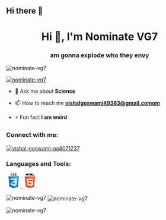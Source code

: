 ## Hi there 👋

<h1 align="center">Hi 👋, I'm Nominate VG7</h1>
<h3 align="center">am gonna explode who they envy</h3>

<p align="left"> <img src="https://komarev.com/ghpvc/?username=nominate-vg7&label=Profile%20views&color=0e75b6&style=flat" alt="nominate-vg7" /> </p>

<p align="left"> <a href="https://github.com/ryo-ma/github-profile-trophy"><img src="https://github-profile-trophy.vercel.app/?username=nominate-vg7" alt="nominate-vg7" /></a> </p>

- 💬 Ask me about **Science**

- 📫 How to reach me **vishalgoswami49363@gmail.comom**

- ⚡ Fun fact **I am weird**

<h3 align="left">Connect with me:</h3>
<p align="left">
<a href="https://linkedin.com/in/vishal-goswami-aa4071237" target="blank"><img align="center" src="https://raw.githubusercontent.com/rahuldkjain/github-profile-readme-generator/master/src/images/icons/Social/linked-in-alt.svg" alt="vishal-goswami-aa4071237" height="30" width="40" /></a>
</p>

<h3 align="left">Languages and Tools:</h3>
<p align="left"> <a href="https://www.w3schools.com/css/" target="_blank" rel="noreferrer"> <img src="https://raw.githubusercontent.com/devicons/devicon/master/icons/css3/css3-original-wordmark.svg" alt="css3" width="40" height="40"/> </a> <a href="https://www.w3.org/html/" target="_blank" rel="noreferrer"> <img src="https://raw.githubusercontent.com/devicons/devicon/master/icons/html5/html5-original-wordmark.svg" alt="html5" width="40" height="40"/> </a> </p>

<p><img align="left" src="https://github-readme-stats.vercel.app/api/top-langs?username=nominate-vg7&show_icons=true&locale=en&layout=compact" alt="nominate-vg7" /></p>

<p>&nbsp;<img align="center" src="https://github-readme-stats.vercel.app/api?username=nominate-vg7&show_icons=true&locale=en" alt="nominate-vg7" /></p>

<p><img align="center" src="https://github-readme-streak-stats.herokuapp.com/?user=nominate-vg7&" alt="nominate-vg7" /></p>
